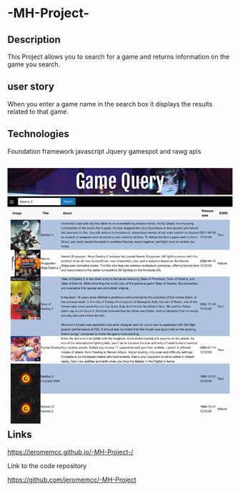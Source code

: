 # -MH-Project-

 Description
-----------

This Project allows you to search for a game and returns information on the game you search.

user story
----------

When you enter a game name in the search box it displays the results related to that game.

Technologies
------------
Foundation framework
javascript
Jquery
gamespot and rawg apis

![Project Mock-up image.](./images/projectMockup.png)
Links
-----
https://jeromemcc.github.io/-MH-Project-/

Link to the code repository

https://github.com/jeromemcc/-MH-Project